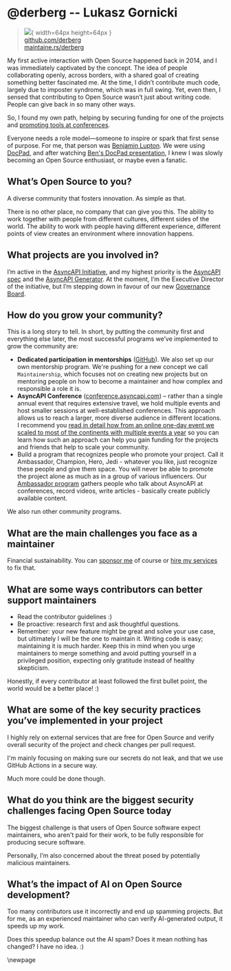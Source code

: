 # @derberg -- Lukasz Gornicki

> ![](https://github.com/derberg.png){ width=64px height=64px }  
> [github.com/derberg](https://github.com/derberg)  
> [maintaine.rs/derberg](https://maintaine.rs/derberg)

My first active interaction with Open Source happened back in 2014, and I was immediately captivated by the concept. The idea of people collaborating openly, across borders, with a shared goal of creating something better fascinated me. At the time, I didn’t contribute much code, largely due to imposter syndrome, which was in full swing. Yet, even then, I sensed that contributing to Open Source wasn’t just about writing code. People can give back in so many other ways.

So, I found my own path, helping by securing funding for one of the projects and [promoting tools at conferences](https://www.youtube.com/watch?v=F-1goNbdBkc&t=1652s).

Everyone needs a role model—someone to inspire or spark that first sense of purpose. For me, that person was [Benjamin Lupton](https://github.com/balupton). We were using [DocPad](https://docpad.bevry.me/), and after watching [Ben's DocPad presentation](https://www.youtube.com/watch?v=Zu1uhI0uT2o), I knew I was slowly becoming an Open Source enthusiast, or maybe even a fanatic.

## What’s Open Source to you?

A diverse community that fosters innovation. As simple as that.

There is no other place, no company that can give you this. The ability to work together with people from different cultures, different sides of the world. The ability to work with people having different experience, different points of view creates an environment where innovation happens.

## What projects are you involved in?

I’m active in the [AsyncAPI Initiative](https://www.asyncapi.com/en), and my highest priority is the [AsyncAPI spec](https://github.com/asyncapi/spec) and the [AsyncAPI Generator](https://github.com/asyncapi/generator). At the moment, I’m the Executive Director of the initiative, but I’m stepping down in favour of our new [Governance Board](https://www.asyncapi.com/blog/new-governance-board).

## How do you grow your community?

This is a long story to tell. In short, by putting the community first and everything else later, the most successful programs we’ve implemented to grow the community are:

- **Dedicated participation in mentorships** ([GitHub](https://github.com/asyncapi/community/tree/master/mentorship)). We also set up our own mentorship program. We're pushing for a new concept we call `Maintainership`, which focuses not on creating new projects but on mentoring people on how to become a maintainer and how complex and responsible a role it is.
- **AsyncAPI Conference** ([conference.asyncapi.com](https://conference.asyncapi.com/)) – rather than a single annual event that requires extensive travel, we hold multiple events and host smaller sessions at well-established conferences. This approach allows us to reach a larger, more diverse audience in different locations. I recommend you [read in detail how from an online one-day event we scaled to most of the continents with multiple events a year](https://www.brainfart.dev/blog/foss-grow-through-events) so you can learn how such an approach can help you gain funding for the projects and friends that help to scale your community.
- Build a program that recognizes people who promote your project. Call it Ambassador, Champion, Hero, Jedi - whatever you like, just recognize these people and give them space. You will never be able to promote the project alone as much as in a group of various influencers. Our [Ambassador program](https://www.asyncapi.com/community/ambassadors) gathers people who talk about AsyncAPI at conferences, record videos, write articles - basically create publicly available content.

We also run other community programs.

## What are the main challenges you face as a maintainer

Financial sustainability.
You can [sponsor me](https://github.com/sponsors/derberg) of course or [hire my services](https://www.brainfart.dev/services) to fix that.

## What are some ways contributors can better support maintainers

- Read the contributor guidelines :)
- Be proactive: research first and ask thoughtful questions.
- Remember: your new feature might be great and solve your use case, but ultimately I will be the one to maintain it. Writing code is easy; maintaining it is much harder. Keep this in mind when you urge maintainers to merge something and avoid putting yourself in a privileged position, expecting only gratitude instead of healthy skepticism.

Honestly, if every contributor at least followed the first bullet point, the world would be a better place! :)

## What are some of the key security practices you’ve implemented in your project

I highly rely on external services that are free for Open Source and verify overall security of the project and check changes per pull request.

I'm mainly focusing on making sure our secrets do not leak, and that we use GitHub Actions in a secure way.

Much more could be done though.

## What do you think are the biggest security challenges facing Open Source today

The biggest challenge is that users of Open Source software expect maintainers, who aren't paid for their work, to be fully responsible for producing secure software.

Personally, I’m also concerned about the threat posed by potentially malicious maintainers.

## What’s the impact of AI on Open Source development?

Too many contributors use it incorrectly and end up spamming projects. But for me, as an experienced maintainer who can verify AI-generated output, it speeds up my work.

Does this speedup balance out the AI spam? Does it mean nothing has changed? I have no idea. :)

\newpage
